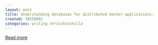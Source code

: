 ```yaml
---
layout: post
title: Understanding databases for distributed Docker applications.
created: 20150601
categories: writing chrischinchilla
---
```




[Read more](/)